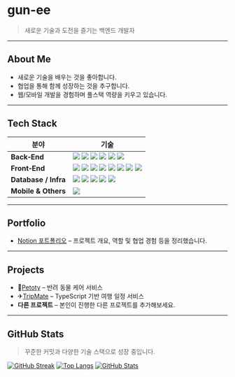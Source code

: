 # gun-ee

> 새로운 기술과 도전을 즐기는 백엔드 개발자

---

## About Me

- 새로운 기술을 배우는 것을 좋아합니다.
- 협업을 통해 함께 성장하는 것을 추구합니다.
- 웹/모바일 개발을 경험하며 풀스택 역량을 키우고 있습니다.

---

## Tech Stack

| 분야 | 기술 |
| --- | --- |
| **Back‑End** | <img src="https://img.shields.io/badge/Java-007396?style=flat-square&logo=java&logoColor=white"/> <img src="https://img.shields.io/badge/Spring&nbsp;Boot-6DB33F?style=flat-square&logo=springboot&logoColor=white"/> <img src="https://img.shields.io/badge/JSP-007396?style=flat-square&logo=java&logoColor=white"/> <img src="https://img.shields.io/badge/Node.js-339933?style=flat-square&logo=node.js&logoColor=white"/> <img src="https://img.shields.io/badge/Express-000000?style=flat-square&logo=express&logoColor=white"/> <img src="https://img.shields.io/badge/Python-3776AB?style=flat-square&logo=python&logoColor=white"/> |
| **Front‑End** | <img src="https://img.shields.io/badge/HTML5-E34F26?style=flat-square&logo=html5&logoColor=white"/> <img src="https://img.shields.io/badge/CSS3-1572B6?style=flat-square&logo=css3&logoColor=white"/> <img src="https://img.shields.io/badge/JavaScript-F7DF1E?style=flat-square&logo=javascript&logoColor=black"/> <img src="https://img.shields.io/badge/jQuery-0769AD?style=flat-square&logo=jquery&logoColor=white"/> <img src="https://img.shields.io/badge/Vue.js-4FC08D?style=flat-square&logo=vue.js&logoColor=white"/> <img src="https://img.shields.io/badge/React-61DAFB?style=flat-square&logo=react&logoColor=black"/> <img src="https://img.shields.io/badge/Tailwind&nbsp;CSS-06B6D4?style=flat-square&logo=tailwind-css&logoColor=white"/> <img src="https://img.shields.io/badge/Ajax-007ACC?style=flat-square&logoColor=white"/> |
| **Database / Infra** | <img src="https://img.shields.io/badge/MySQL-4479A1?style=flat-square&logo=mysql&logoColor=white"/> <img src="https://img.shields.io/badge/Oracle-F80000?style=flat-square&logo=oracle&logoColor=white"/> <img src="https://img.shields.io/badge/Firebase-FFCA28?style=flat-square&logo=firebase&logoColor=black"/> <img src="https://img.shields.io/badge/AWS-232F3E?style=flat-square&logo=amazon-aws&logoColor=white"/> <img src="https://img.shields.io/badge/Apache&nbsp;Tomcat-F8DC75?style=flat-square&logo=apache-tomcat&logoColor=black"/> |
| **Mobile & Others** | <img src="https://img.shields.io/badge/Flutter-02569B?style=flat-square&logo=flutter&logoColor=white"/> |

---

## Portfolio

- [Notion 포트폴리오](https://example.com) – 프로젝트 개요, 역할 및 협업 경험 등을 정리했습니다.

---

## Projects
- 🐶[Petoty](https://github.com/gun-ee/Petory) – 반려 동물 케어 서비스 
- ✈[TripMate](https://github.com/gun-ee/TripMate) – TypeScript 기반 여행 일정 서비스  
- **다른 프로젝트** – 본인이 진행한 다른 프로젝트를 추가해보세요.

---

## GitHub Stats

> 꾸준한 커밋과 다양한 기술 스택으로 성장 중입니다.

[![GitHub Streak](https://streak-stats.demolab.com?user=gun-ee&theme=default&hide_border=true)](https://git.io/streak-stats)
[![Top Langs](https://github-readme-stats.vercel.app/api/top-langs/?username=gun-ee&layout=compact&langs_count=5)](https://github.com/anuraghazra/github-readme-stats)
[![GitHub Stats](https://github-readme-stats.vercel.app/api?username=gun-ee&show_icons=true)](https://github.com/anuraghazra/github-readme-stats)
